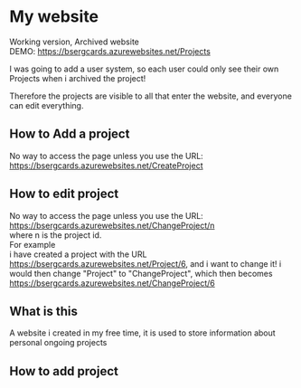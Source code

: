# My website
Working version, Archived website  
DEMO: https://bsergcards.azurewebsites.net/Projects 

I was going to add a user system, so each user could only see their own Projects when i archived the project!  

Therefore the projects are visible to all that enter the website, and everyone can edit everything.  

## How to Add a project
No way to access the page unless you use the URL: https://bsergcards.azurewebsites.net/CreateProject

## How to edit project
No way to access the page unless you use the URL: https://bsergcards.azurewebsites.net/ChangeProject/n  
where n is the project id.  
For example  
i have created a project with the URL https://bsergcards.azurewebsites.net/Project/6, and i want to change it!
i would then change "Project" to "ChangeProject", which then becomes https://bsergcards.azurewebsites.net/ChangeProject/6



## What is this
A website i created in my free time, it is used to store information about personal ongoing projects


## How to add project
